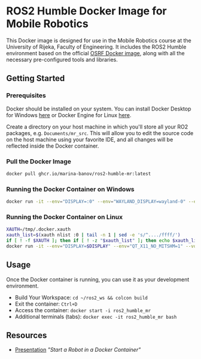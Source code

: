 # ROS2 Humble Docker Image for Mobile Robotics

This Docker image is designed for use in the Mobile Robotics course at the University of Rijeka, Faculty of Engineering. It includes the ROS2 Humble environment based on the official [OSRF Docker image](https://hub.docker.com/layers/osrf/ros/humble-desktop/images/sha256-43b24c3e69ece4fdc45f8c8bb9141ed79992bd2e175fb06057acd61bbbca4ff9?context=explore), along with all the necessary pre-configured tools and libraries.

## Getting Started

### Prerequisites

Docker should be installed on your system. You can install Docker Desktop for Windows [here](https://docs.docker.com/desktop/install/windows-install/) or Docker Engine for Linux [here](https://docs.docker.com/engine/install/ubuntu/).  

Create a directory on your host machine in which you'll store all your RO2 packages, e.g. `Documents/mr_src`. This will allow you to edit the source code on the host machine using your favorite IDE, and all changes will be reflected inside the Docker container.

### Pull the Docker Image

```sh
docker pull ghcr.io/marina-banov/ros2-humble-mr:latest
```

### Running the Docker Container on Windows

```sh
docker run -it --env="DISPLAY=:0" --env="WAYLAND_DISPLAY=wayland-0" --env="XDG_RUNTIME_DIR=/run/user/1000" --env="PULSE_SERVER=/mnt/wslg/PulseServer" --volume="/run/desktop/mnt/host/wslg/.X11-unix:/tmp/.X11-unix" --volume="/run/desktop/mnt/host/wslg:/mnt/wslg" --volume="[your-mr_src-directory]:/home/student/ros2_ws/src" --net=host --name ros2_humble_mr ghcr.io/marina-banov/ros2-humble-mr:latest
```

### Running the Docker Container on Linux

```sh
XAUTH=/tmp/.docker.xauth
xauth_list=$(xauth nlist :0 | tail -n 1 | sed -e 's/^..../ffff/')
if [ ! -f $XAUTH ]; then if [ ! -z "$xauth_list" ]; then echo $xauth_list | xauth -f $XAUTH nmerge -; else touch $XAUTH; fi; chmod a+r $XAUTH; fi
docker run -it --env="DISPLAY=$DISPLAY" --env="QT_X11_NO_MITSHM=1" --volume="/dev:/dev" --volume="/tmp/.X11-unix:/tmp/.X11-unix" --volume="$HOME/.Xauthority:/home/student/.Xauthority:rw" --volume="[your-mr_src-directory]:/home/student/ros2_ws/src" --net=host --name ros2_humble_mr ghcr.io/marina-banov/ros2-humble-mr:latest
```

## Usage

Once the Docker container is running, you can use it as your development environment.

- Build Your Workspace: `cd ~/ros2_ws && colcon build`
- Exit the container: `Ctrl+D`
- Access the container: `docker start -i ros2_humble_mr`
- Additional terminals (tabs): `docker exec -it ros2_humble_mr bash`

## Resources

- [Presentation](https://docs.google.com/presentation/d/e/2PACX-1vQvvt5oWvZtaLXbC93j_N56ytbrQf8UtfW2hM6J0kZsOo--1YBFJ2Hth8z7QqbMKciTNGwP4q9SIJ_1/pub?start=false&loop=false&delayms=60000&pli=1#slide=id.p) *"Start a Robot in a Docker Container"*
